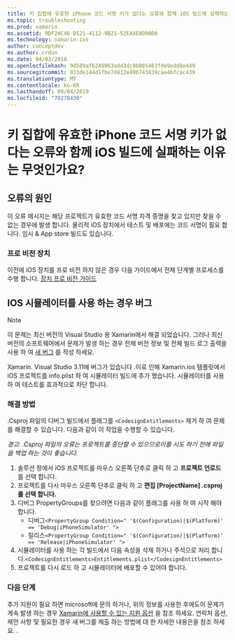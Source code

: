 ```yaml
---
title: 키 집합에 유효한 iPhone 코드 서명 키가 없다는 오류와 함께 iOS 빌드에 실패하는 이유는 무엇인가요?
ms.topic: troubleshooting
ms.prod: xamarin
ms.assetid: 9DF24C46-D521-4112-9B21-52EA4E8D90D0
ms.technology: xamarin-ios
author: conceptdev
ms.author: crdun
ms.date: 04/03/2018
ms.openlocfilehash: 9d589af6249063add3dc9b085463fde9edd8e449
ms.sourcegitcommit: 933de144d1fbe7d412e49b743839cae4bfcac439
ms.translationtype: MT
ms.contentlocale: ko-KR
ms.lasthandoff: 09/04/2019
ms.locfileid: "70278430"
---
```

# <a name="why-does-my-ios-build-fail-with-no-valid-iphone-code-signing-keys-found-in-keychain"></a>키 집합에 유효한 iPhone 코드 서명 키가 없다는 오류와 함께 iOS 빌드에 실패하는 이유는 무엇인가요?

## <a name="cause-of-the-error"></a>오류의 원인
이 오류 메시지는 해당 프로젝트가 유효한 코드 서명 자격 증명을 찾고 있지만 찾을 수 없는 경우에 발생 합니다. 물리적 iOS 장치에서 테스트 및 배포에는 코드 서명이 필요 합니다. 임시 & App store 빌드도 있습니다. 


### <a name="provisioning-devices"></a>프로 비전 장치
이전에 iOS 장치를 프로 비전 하지 않은 경우 다음 가이드에서 전체 단계별 프로세스를 수행 합니다. [장치 프로 비전 가이드](~/ios/get-started/installation/device-provisioning/index.md)


## <a name="bug-when-using-ios-simulator"></a>IOS 시뮬레이터를 사용 하는 경우 버그

> [!NOTE]
> 이 문제는 최신 버전의 Visual Studio 용 Xamarin에서 해결 되었습니다. 그러나 최신 버전의 소프트웨어에서 문제가 발생 하는 경우 전체 버전 정보 및 전체 빌드 로그 출력을 사용 하 여 [새 버그](~/cross-platform/troubleshooting/questions/howto-file-bug.md) 를 작성 하세요.


Xamarin. Visual Studio 3.11에 버그가 있습니다 .이로 인해 Xamarin.ios 템플릿에서 iOS 프로젝트를 info.plist 하 여 시뮬레이터 빌드에 추가 했습니다. 시뮬레이터를 사용 하 여 테스트를 효과적으로 차단 합니다.

### <a name="how-to-fix"></a>해결 방법
.Csproj 파일의 디버그 빌드에서 플래그를 `<CodesignEntitlements>` 제거 하 여 문제를 해결할 수 있습니다. 다음과 같이 이 작업을 수행할 수 있습니다.

*경고: .Csproj 파일의 오류는 프로젝트를 중단할 수 있으므로이를 시도 하기 전에 파일을 백업 하는 것이 좋습니다.*

1. 솔루션 창에서 iOS 프로젝트를 마우스 오른쪽 단추로 클릭 하 고 **프로젝트 언로드** 를 선택 합니다.
2. 프로젝트를 다시 마우스 오른쪽 단추로 클릭 하 고 **편집 [ProjectName] .csproj를 선택 합니다.**
3. 디버그 PropertyGroups를 찾으려면 다음과 같이 플래그를 사용 하 여 시작 해야 합니다.
   - 디버그`<PropertyGroup Condition=" '$(Configuration)|$(Platform)' == 'Debug|iPhoneSimulator' ">`
   - 릴리스`<PropertyGroup Condition=" '$(Configuration)|$(Platform)' == 'Release|iPhoneSimulator' ">`
4. 시뮬레이터를 사용 하는 각 빌드에서 다음 속성을 삭제 하거나 주석으로 처리 합니다.`<CodesignEntitlements>Entitlements.plist</CodesignEntitlements>`
5. 프로젝트를 다시 로드 하 고 시뮬레이터에 배포할 수 있어야 합니다.

### <a name="next-steps"></a>다음 단계
추가 지원이 필요 하면 microsoft에 문의 하거나, 위의 정보를 사용한 후에도이 문제가 계속 발생 하는 경우 [Xamarin에 사용할 수 있는 지원 옵션](~/cross-platform/troubleshooting/support-options.md) 을 참조 하세요. 연락처 옵션, 제안 사항 및 필요한 경우 새 버그를 제출 하는 방법에 대 한 자세한 내용은을 참조 하세요. . 
